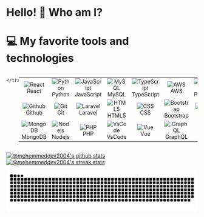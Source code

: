 # Hello! 👋 Who am I? #

# 💻 My favorite tools and technologies
<div style="display: flex; justify-content: flex-start; align-items: flex-start;">
  <table>
    <tr>
      <td align="center" width="96">
        <img src="https://techstack-generator.vercel.app/react-icon.svg" alt="React" width="65" height="65" />
        <br>React
      </td>
      <td align="center" width="96">
        <img src="https://techstack-generator.vercel.app/python-icon.svg" alt="Python" width="65" height="65" />
        <br>Python
      </td>
      <td align="center" width="96">
        <img src="https://techstack-generator.vercel.app/js-icon.svg" alt="JavaScript" width="65" height="65" />
        <br>JavaScript
      </td>
      <td align="center" width="96">
        <img src="https://techstack-generator.vercel.app/mysql-icon.svg" alt="MySQL" width="65" height="65" />
        <br>MySQL
      </td>
      <td align="center" width="96">
        <img src="https://techstack-generator.vercel.app/ts-icon.svg" alt="TypeScript" width="65" height="65" />
        <br>TypeScript
      </td>
      <td align="center" width="96">
        <img src="https://techstack-generator.vercel.app/aws-icon.svg" alt="AWS" width="65" height="65" />
        <br>AWS
      </td>      <td align="center" width="96">
        <img src="https://skillicons.dev/icons?i=postgres" width="48" height="48" alt="PostgreSQL" />
        <br>PostgreSQL
      </td>
    </tr>
    <tr>
      <td align="center" width="96">
        <img src="https://techstack-generator.vercel.app/github-icon.svg" alt="Github" width="65" height="65" />
        <br>Github
      </td>
      <td align="center" width="96">
        <img src="https://user-images.githubusercontent.com/25181517/192108372-f71d70ac-7ae6-4c0d-8395-51d8870c2ef0.png" width="48" height="48" alt="Git" />
        <br>Git
      </td>
      <td align="center" width="96">
        <img src="https://skillicons.dev/icons?i=laravel" width="48" height="48" alt="Laravel" />
        <br>Laravel
      </td>
      <td align="center" width="96">
        <img src="https://skillicons.dev/icons?i=html" width="48" height="48" alt="HTML5" />
        <br>HTML5
      </td>
      <td align="center" width="96">
        <img src="https://skillicons.dev/icons?i=css" width="48" height="48" alt="CSS" />
        <br>CSS
      </td>
      <td align="center" width="96">
        <img src="https://skillicons.dev/icons?i=bootstrap" width="48" height="48" alt="Bootstrap" />
        <br>Bootstrap
      </td>
      <td align="center" width="96">
        <img src="https://skillicons.dev/icons?i=tailwind" width="48" height="48" alt="Tailwind" />
        <br>Tailwind
      </td>
    </tr>
    <tr>
      <td align="center" width="96">
        <img src="https://skillicons.dev/icons?i=mongodb" width="48" height="48" alt="MongoDB" />
        <br>MongoDB
      </td>
      <td align="center" width="96">
        <img src="https://skillicons.dev/icons?i=nodejs" width="48" height="48" alt="Nodejs" />
        <br>Nodejs
      </td>
      <td align="center" width="96">
        <img src="https://skillicons.dev/icons?i=php" width="48" height="48" alt="PHP" />
        <br>PHP
      </td>
      <td align="center" width="96">
        <img src="https://skillicons.dev/icons?i=vscode" width="48" height="48" alt="VsCode" />
        <br>VsCode
      </td>
      <td align="center" width="96">
        <img src="https://skillicons.dev/icons?i=vue" width="48" height="48" alt="Vue" />
        <br>Vue
      </td>
      <td align="center" width="96">
        <img src="https://skillicons.dev/icons?i=graphql" width="48" height="48" alt="GraphQL" />
        <br>GraphQL
      </td>

    </tr>
  </table>
</div>

<p>
<a href="https://github.com/mehemmeddev2004?tab=repositories">
  <img src="https://github-readme-stats-one-bice.vercel.app/api?username=mehemmeddev2004&theme=gotham&show_icons=true&count_private=true&hide_border=true&role=OWNER,ORGANIZATION_MEMBER,COLLABORATOR" width="48%" alt="@mehemmeddev2004's github stats"/>
</a>
<a href="https://github.com/mehemmeddev2004?tab=stars">
  <img src="https://github-readme-streak-stats.herokuapp.com?user=mehemmeddev2004&theme=gotham&hide_border=true&date_format=M%20j%5B%2C%20Y%5D" width="48%" alt="@mehemmeddev2004's streak stats"/>
</a>
</p>

<img src="https://github.com/Platane/snk/raw/output/github-contribution-grid-snake.svg" alt="contributions" style="max-width: 100%;">
